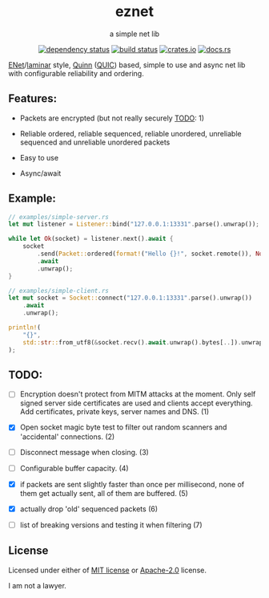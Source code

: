 <div align="center">

# eznet

a simple net lib

[![dependency status](https://deps.rs/repo/github/Overpeek/eznet/status.svg)](https://deps.rs/repo/github/Overpeek/eznet)
[![build status](https://github.com/Overpeek/eznet/actions/workflows/rust.yml/badge.svg)](https://github.com/Overpeek/eznet/actions)
[![crates.io](https://img.shields.io/crates/v/eznet.svg?label=eznet)](https://crates.io/crates/eznet)
[![docs.rs](https://docs.rs/eznet/badge.svg)](https://docs.rs/eznet/)

</div>

[ENet](http://enet.bespin.org/)/[laminar](https://github.com/TimonPost/laminar)
style, [Quinn](https://github.com/quinn-rs/quinn) ([QUIC](https://en.wikipedia.org/wiki/QUIC))
based, simple to use and async net lib with configurable reliability and ordering.

## Features:

- Packets are encrypted (but not really securely [TODO](#todo): 1)

- Reliable ordered, reliable sequenced, reliable unordered, unreliable sequenced and unreliable unordered packets

- Easy to use

- Async/await

## Example:

```rust
// examples/simple-server.rs
let mut listener = Listener::bind("127.0.0.1:13331".parse().unwrap());

while let Ok(socket) = listener.next().await {
    socket
        .send(Packet::ordered(format!("Hello {}!", socket.remote()), None))
        .await
        .unwrap();
}

// examples/simple-client.rs
let mut socket = Socket::connect("127.0.0.1:13331".parse().unwrap())
    .await
    .unwrap();

println!(
    "{}",
    std::str::from_utf8(&socket.recv().await.unwrap().bytes[..]).unwrap()
);
```

## TODO:

- [ ] Encryption doesn't protect
      from MITM attacks at the moment.
      Only self signed server side
      certificates are used and clients
      accept everything. Add certificates,
      private keys, server names and DNS. (1)

- [x] Open socket magic byte test to
      filter out random scanners and
      'accidental' connections. (2)

- [ ] Disconnect message when closing. (3)

- [ ] Configurable buffer capacity. (4)

- [x] if packets are sent slightly faster
      than once per millisecond, none of them
      get actually sent, all of them are buffered. (5)

- [x] actually drop 'old' sequenced packets (6)

- [ ] list of breaking versions and
      testing it when filtering (7)

## License

Licensed under either of [MIT license](LICENSE-MIT) or [Apache-2.0](LICENSE-APACHE) license.

I am not a lawyer.
